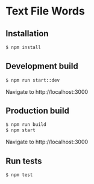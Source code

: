 # Text File Words

## Installation

```sh
$ npm install
```

## Development build

```sh
$ npm run start::dev
```

Navigate to http://localhost:3000

## Production build

```sh
$ npm run build
$ npm start
```

Navigate to http://localhost:3000

## Run tests

```sh
$ npm test
